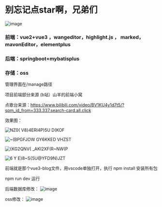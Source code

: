 # 别忘记点star啊，兄弟们
![image]([https://github.com/tbt008/tbt-Blog/assets/136364030/6ca089d0-26f7-4541-93b1-2a7e1ad0e48c](http://tbt-blog.oss-cn-beijing.aliyuncs.com/JHU_HERA`}3QO]GC)JCZOJN.png)


### 前端：vue2+vue3 ，wangeditor，highlight.js ， marked，mavonEditor，elementplus

### 后端：springboot+mybatisplus

### 存储：oss

管理界面在/manage路径

项目前端部分来源 (b站）山羊的前端小窝

点歌台来源：https://www.bilibili.com/video/BV1KU4y1d7t5/?spm_id_from=333.337.search-card.all.click

效果图：

![NZ0( V8}4ERI4P)5U D(KOF](https://github.com/tbt008/tbt-Blog/assets/136364030/edb968ca-afa1-42c2-adf0-161a6a456961)

![~(BPGFJOW GY6KKED VHZST](https://github.com/tbt008/tbt-Blog/assets/136364030/c7ee8a78-42fb-4693-8184-a7fda965046a)

![{KG2QNV{ _AKI2XF(R~NW(P](https://github.com/tbt008/tbt-Blog/assets/136364030/02d77021-24f3-4d91-953b-5c70a8eecc16)

![6 Y E}8~S{5U@YFD9N)JZT](https://github.com/tbt008/tbt-Blog/assets/136364030/7402944c-6783-4e5f-91df-1b79b5dfed02)




前端就是那个vue3-blog文件，用vscode单独打开，执行
npm install  安装所有包


npm run dev  运行

后端数据库修改：
![image](https://github.com/tbt008/tbt-Blog/assets/136364030/20a4d6fe-7982-41dd-bd08-4bf6309c85c3)

oss修改：
![image](https://github.com/tbt008/tbt-Blog/assets/136364030/a23d6414-2fcb-4328-845d-a9cc2b421d65)




